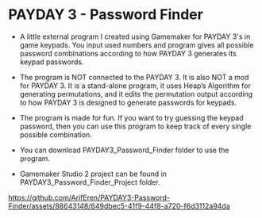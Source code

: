 # PAYDAY 3 - Password Finder
* A little external program I created using Gamemaker for PAYDAY 3's in game keypads. You input used numbers and program gives all possible password combinations according to how PAYDAY 3 generates its keypad passwords.

* The program is NOT connected to the PAYDAY 3. It is also NOT a mod for PAYDAY 3. It is a stand-alone program, it uses Heap’s Algorithm for generating permutations, and it edits the permutation output according to how PAYDAY 3 is designed to generate passwords for keypads.

* The program is made for fun. If you want to try guessing the keypad password, then you can use this program to keep track of every single possible combination.

* You can download PAYDAY3_Password_Finder folder to use the program.
* Gamemaker Studio 2 project can be found in PAYDAY3_Password_Finder_Project folder.

https://github.com/ArifEren/PAYDAY3-Password-Finder/assets/88643148/649dbec5-41f9-44f8-a720-f6d3112a94da
